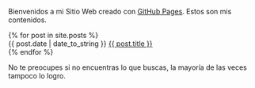 Bienvenidos a mi Sitio Web creado con [GitHub Pages](https://pages.github.com/). Estos son mis contenidos.

<div class="content">
  <div class="related">
    {% for post in site.posts %}
    <div>
        <span>{{ post.date | date_to_string }}</span> <a href="{{ post.url }}">{{ post.title }}</a>
    </div>
    {% endfor %}
  </div>
</div>

No te preocupes si no encuentras lo que buscas, la mayoría de las veces tampoco lo logro.
